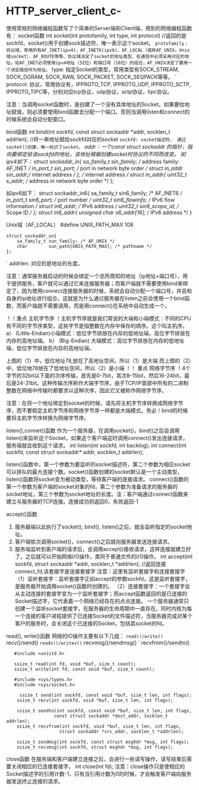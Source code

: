 # HTTP_server_client_c-

使用常规的网络编程函数写了个简单的Server端和Client端，用到的网络编程函数有：
socket函数
int socket(int protofamily, int type, int protocol) //返回的是sockfd，socket()用于创建sock描述符，唯一表示这个socket。
` protofamily：协议域，常用的有AF_INET(ipv4)，AF_INET6(ipv6)，AF_LOCAL（或称AF_UNIX，Unix域socket）、AF_ROUTE等等。协议域决定了socket的地址类型，在通信中必须采用对应的地址。如AF_INET必须使用ipv4地址（32位）和端口号（16位）的组合，AF_UNIX决定了要用一个决定路径作为地址。
` type: 指定Socket的类型，常用类型有SOCK_STREAM, SOCK_DGRAM, SOCK_RAW, SOCK_PACKET, SOCK_SEQPACK等等。
` protocol: 协议，常用协议有，IPPROTO_TCP, IPPROTO_UDP, IPPROTO_SCTP, IPPROTO_TIPC等，分别对应tcp协议，udp协议，sctp协议，tipc协议。

注意：当调用socket函数时，是创建了一个没有具体地址的Socket。如果要给地址赋值，则必须要使用bind函数去分配一个端口。否则当调用listen和connect的时候系统会自动分配窗口。

bind函数
int bind(int sockfd, const struct sockaddr *addr, socklen_t addrlen); //将一串地址赋给sockfd对应的socket
` sockfd: socket描述符， 通过socket()创建，唯一标识了socket。
` *addr：一个const struct sockaddr 的指针，指向要绑定给该sockfd的地址，该地址根据创建socket时协议的不同而改变。
如ipv4如下：
    struct sockaddr_in{
        sa_family_t sin_family; /* address family: AF_INET */
        in_port_t   sin_port;   /* port in network byte order */
        struct in_addr sin_addr;/* internet address */
    };
    /* internet address */
    struct in_addr{
        uint32_t s_addr; /* address in network byte order */
    };

如ipv6如下：
    struct sockaddr_in6{
        sa_family_t sin6_family; /* AF_INET6 */
        in_port_t   sin6_port;   /* port number */
        uint32_t    sin6_flowinfo; /* IPv6 flow information */
        struct      in6_addr;    /* IPv6 address */
        uint32_t    sin6_scope_id; /* Scope ID */
    };
    struct in6_addr{
        unsigned char s6_addr[16]; /* IPv6 address */
    }

Unix域（AF_LOCAL）
    #define UNIX_PATH_MAX 108
    
    struct sockaddr_un{
        sa_family_t sun_family; /* AF_UNIX */  
        char        sun_path[UNIX_PATH_MAX]; /* pathname */
    };

` addrlen: 对应的是地址的长度。

注意：通常服务器启动的时候会绑定一个总所周知的地址（ip地址+端口号），用于提供服务，客户就可以通过它来连接服务器；而客户端就不需要使用bind来绑定了，因为使用connect连接服务器的时候，系统会自动分配一个端口号，并且和自身的ip地址进行组合。这就是为什么通过服务器在listen之前会使用一个bind函数，而客户端就不需要调用，而是用connect()在系统中自动生成一个。

！！重点
主机字节序
！主机字节序就是我们常说的大端和小端模式：不同的CPU有不同的字节序类型，这些字节是指整数在内存中保存的顺序。这个叫主机序。
        a） (Little-Endian)小端模式：低位字节排放在内存的低地址端，高位字节排放在内存的高地址端。
        b） (Big-Endian)   大端模式：高位字节排放在内存的低地址端，低位字节排放在内存的高地址端。


上图的（1）中，低位地址78,放在了高地址空间，所以（1）是大端
而上图的（2）中，低位地78放在了低地址空间，所以（2）是小端
！！ 重点
网络字节序
！4个字节的32bit以下面的次序传输，首先是0-7bit，其次8-15bit，然后16-24bit，最后是24-31bit。这种传输次序称作大端字节序。由于TCP/IP首部中所有的二进制
整数在网络中传输时都要求以这种次序，因此它又被称作网络字节序。

注意：在将一个地址绑定到socket的时候，请先将主机字节序转换成网络字节序，而不要假定主机字节序和网络字节序一样都是大端模式。务必！bind的时候要将主机字节序转换为网络字节序。

listen(),connet()函数
作为一个服务器，在调用socket()，bind()之后会调用listen()来监听这个Socket，如果这个客户端这时调用connect()发出连接请求，服务端就会收到这个请求。
int listen(int sockfd, int backlog);
int connect(int sockfd, const struct sockaddr* addr, socklen_t addrlen);

listen()函数中，第一个参数为要监听的socket描述符，第二个参数为相应socket可以排队的最大连接个数。socket()函数创建的socket默认是一个主动类型，listen()函数将socket变为被动类型，等待客户端的连接请求。
connect()函数的第一个参数为客户端的socket对象的fd，第二个参数为准备请求的服务器的socket地址，第三个参数为socket地址的长度。注：客户端通过connect函数来建立与服务器的TCP连接。连接成功则返回0，失败返回-1


accept()函数
1. 服务器端以此执行了socket(), bind(), listen()之后，就会监听指定的socket地址。
2. 客户端依次调用socket()，connect()之后就向服务器发送连接请求。
3. 服务端监听到客户端的请求后，会调用accept()接收请求，这样连接就建立好了。之后就可以开始网络I/O操作，类同于普通文件的I/O操作。
int accept(int sockfd, struct sockaddr *addr, socklen_t *addrlen); //返回连接connect_fd,该套接字是连接套接字
注意：这里有监听套接字和连接套接字
（1）监听套接字：监听套接字正如accept的参数sockfd，这是监听套接字，是服务器开始调用socket()函数时创建的。
（2）连接套接字：一个套接字会从主动连接的套接字变为一个监听套接字；而accept函数返回的是已连接的Socket描述字，它代表着一个网络已经存在的点点连接。
一个服务器通常只创建一个监听socket套接字，在服务器的生命周期中一直存在。同时内核为每一个连接的客户进程提供了已连接Socket的文件描述符，当服务器完成对某个客户的服务时，会关闭这个已连接的Socket，包括其socket的fd。


read(), write()函数
网络的IO操作主要有以下几组：
` read()/write()
` recv()/send()
` readv()/writev()
` recvmsg()/sendmsg()
` recvfrom()/sendto()


       #include <unistd.h>

       ssize_t read(int fd, void *buf, size_t count);
       ssize_t write(int fd, const void *buf, size_t count);

       #include <sys/types.h>
       #include <sys/socket.h>

         ssize_t send(int sockfd, const void *buf, size_t len, int flags);
        ssize_t recv(int sockfd, void *buf, size_t len, int flags);
        
        ssize_t sendto(int sockfd, const void *buf, size_t len, int flags,
                      const struct sockaddr *dest_addr, socklen_t addrlen);
        ssize_t recvfrom(int sockfd, void *buf, size_t len, int flags,
                        struct sockaddr *src_addr, socklen_t *addrlen);
        
        ssize_t sendmsg(int sockfd, const struct msghdr *msg, int flags);
        ssize_t recvmsg(int sockfd, struct msghdr *msg, int flags);





close函数
在服务端和客户端建立连接之后，会进行一些读写操作，读写结束后需要关闭相应的已连接套接字。
int close(int fd);
注意：close操作只是使相应的Socket描述字的引用计数-1，只有当引用计数为0的时候，才会触发客户端向服务器发送终止连接的请求。
